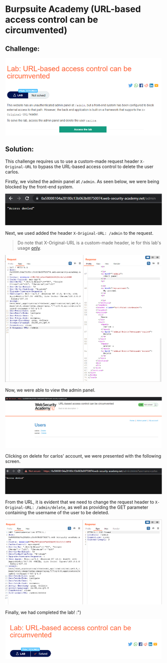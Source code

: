 # Burpsuite Academy (URL-based access control can be circumvented)

## Challenge: 

![challenge description](img/circumventing_url_based_para/chall%20desc.png)

## Solution:
This challenge requires us to use a custom-made request header `X-Original-URL` to bypass the URL-based access control to delete the user carlos.

Firstly, we visited the admin panel at `/admin`. As seen below, we were being blocked by the front-end system.

![blocked](img/circumventing_url_based_para/front%20end%20block.png)

Next, we used added the header `X-Original-URL: /admin` to the request.
> Do note that X-Original-URL is a custom-made header, ie for this lab's usage [only](https://security.stackexchange.com/questions/229928/x-original-url-and-x-rewrite-url-related-vulnerabilities). 

![adding X-original-url](img/circumventing_url_based_para/x%20original%20url.png)

Now, we were able to view the admin panel.

![viewing admin panel](img/circumventing_url_based_para/able%20to%20view%20the%20admin%20panel.png)

Clicking on delete for carlos' account, we were presented with the following screen.

![clicking on delete](img/circumventing_url_based_para/deleting%20user%20carlos.png)

From the URL, it is evident that we need to change the request header to `X-Original-URL: /admin/delete`, as well as providing the GET parameter containing the username of the user to be deleted.

![final payload](img/circumventing_url_based_para/final%20payloa.png)

Finally, we had completed the lab! :")

![completed lab](img/circumventing_url_based_para/solved%20lab.png)